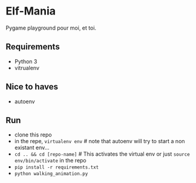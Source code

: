 # Elf-Mania
Pygame playground pour moi, et toi.

## Requirements

 - Python 3
 - vitrualenv

## Nice to haves
 - autoenv

## Run

- clone this repo
- in the repe, `virtualenv env` # note that autoenv will try to start a non existant env...
- `cd .. && cd [repo-name]` # This activates the virtual env or just `source env/bin/activate` in the repo
- `pip install -r requirements.txt`
- `python walking_animation.py`

